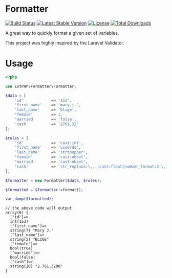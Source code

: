 # Formatter

[![Build Status](https://travis-ci.org/extphp/formatter.svg?branch=master)](https://travis-ci.org/extphp/formatter)
[![Latest Stable Version](https://poser.pugx.org/extphp/formatter/v/stable)](https://packagist.org/packages/extphp/formatter)
[![License](https://poser.pugx.org/extphp/formatter/license)](https://packagist.org/packages/extphp/formatter)
[![Total Downloads](https://poser.pugx.org/extphp/formatter/downloads)](https://packagist.org/packages/extphp/formatter)


A great way to quickly format a given set of variables.

This project was highly inspired by the Laravel Validator.

# Usage

```php
<?php

use ExtPHP\Formatter\Formatter;

$data = [
    'id'            => '153',
    'first_name'    => 'mary j.',
    'last_name'     => 'blige',
    'female'        => 1,
    'married'       => 'false',
    'cash'          => '2761,32'
];

$rules = [
    'id'            => 'cast:int',
    'first_name'    => 'ucwords',
    'last_name'     => 'strtoupper',
    'female'        => 'cast:ebool',
    'married'       => 'cast:ebool',
    'cash'          => 'str_replace:\,,.|cast:float|number_format:4,\,,.'
];

$formatter = new Formatter($data, $rules);

$formatted = $formatter->format();

var_dump($formatted);
```
```
// the above code will output
array(6) {
  ["id"]=>
  int(153)
  ["first_name"]=>
  string(7) "Mary J."
  ["last_name"]=>
  string(5) "BLIGE"
  ["female"]=>
  bool(true)
  ["married"]=>
  bool(false)
  ["cash"]=>
  string(10) "2.761,3200"
}
```